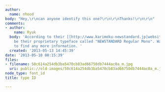 ```yaml
---
author:
  name: nhood
body: "Hey,\r\ncan anyone identify this one?\r\n\r\nThanks!\r\n\r\n"
comments:
- author:
    name: Ryuk
  body: 'According to their [[http://www.karimoku-newstandard.jp|website]], should
    be their proprietary typeface called "NEWSTANDARD Regular Mono". Wasn''t able
    to find any more information. '
  created: '2013-05-13 14:45:39'
date: '2013-05-10 08:15:39'
files:
- filename: 50c614a254db3ba5470cb83ad66750db7444ac0a_m.jpg
  uri: public://old-images/50c614a254db3ba5470cb83ad66750db7444ac0a_m.jpg
node_type: font_id
title: type ID

---
```

